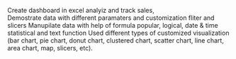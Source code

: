 Create dashboard in excel analyiz and track sales,  
Demostrate data with different paramaters and customization fliter and slicers
Manupilate data with help of formula popular, logical, date & time statistical and text function 
Used different types of customized visualization (bar chart, pie chart, donut chart, clustered chart, scatter chart, line chart, area chart, map, slicers, etc).
